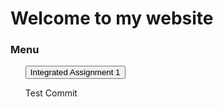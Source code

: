 
# Welcome to my website
<h3>Menu</h3>
<ul>

<a href="main.html"><button>Integrated Assignment 1 </button></a>
<p>Test Commit</p>

</ul>
